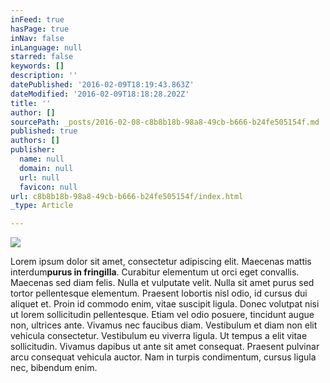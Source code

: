 ```yaml
---
inFeed: true
hasPage: true
inNav: false
inLanguage: null
starred: false
keywords: []
description: ''
datePublished: '2016-02-09T18:19:43.863Z'
dateModified: '2016-02-09T18:18:28.202Z'
title: ''
author: []
sourcePath: _posts/2016-02-08-c8b8b18b-98a8-49cb-b666-b24fe505154f.md
published: true
authors: []
publisher:
  name: null
  domain: null
  url: null
  favicon: null
url: c8b8b18b-98a8-49cb-b666-b24fe505154f/index.html
_type: Article

---
```

![](https://the-grid-user-content.s3-us-west-2.amazonaws.com/805f0df2-483c-4dfc-af14-f5461b71cac4.png)

Lorem ipsum dolor sit amet, consectetur adipiscing elit. Maecenas mattis interdum**purus in fringilla**. Curabitur elementum ut orci eget convallis. Maecenas sed diam felis. Nulla et vulputate velit. Nulla sit amet purus sed tortor pellentesque elementum. Praesent lobortis nisl odio, id cursus dui aliquet et. Proin id commodo enim, vitae suscipit ligula. Donec volutpat nisi ut lorem sollicitudin pellentesque. Etiam vel odio posuere, tincidunt augue non, ultrices ante. Vivamus nec faucibus diam. Vestibulum et diam non elit vehicula consectetur. Vestibulum eu viverra ligula. Ut tempus a elit vitae sollicitudin. Vivamus dapibus ut ante sit amet consequat. Praesent pulvinar arcu consequat vehicula auctor. Nam in turpis condimentum, cursus ligula nec, bibendum enim.
